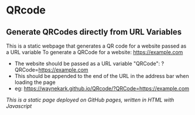 # QRcode
## Generate QRCodes directly from URL Variables
This is a static webpage that generates a QR code for a website passed as a URL variable
To generate a QRCode for a website: https://example.com
* The website should be passed as a URL variable "QRCode": ?QRCode=https://example.com
* This should be appended to the end of the URL in the address bar when loading the page
* eg: https://waynekark.github.io/QRcode/?QRCode=https://example.com

_This is a static page deployed on GitHub pages, written in HTML with Javascript_

